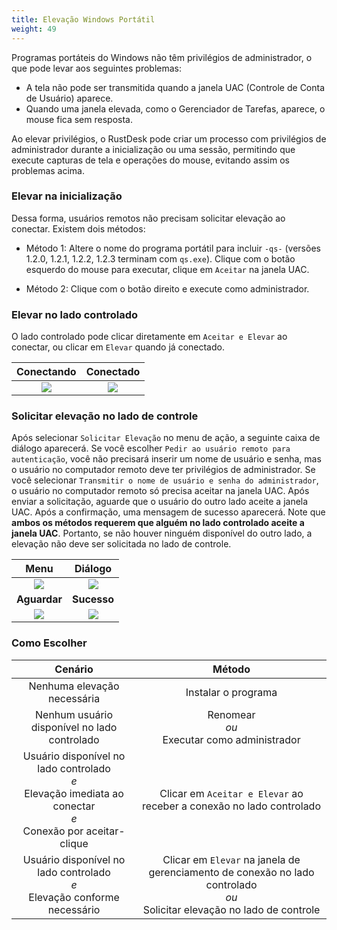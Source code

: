 ```yaml
---
title: Elevação Windows Portátil
weight: 49
---
```


Programas portáteis do Windows não têm privilégios de administrador, o que pode levar aos seguintes problemas:

- A tela não pode ser transmitida quando a janela UAC (Controle de Conta de Usuário) aparece.
- Quando uma janela elevada, como o Gerenciador de Tarefas, aparece, o mouse fica sem resposta.

Ao elevar privilégios, o RustDesk pode criar um processo com privilégios de administrador durante a inicialização ou uma sessão, permitindo que execute capturas de tela e operações do mouse, evitando assim os problemas acima.

### Elevar na inicialização

Dessa forma, usuários remotos não precisam solicitar elevação ao conectar. Existem dois métodos:

* Método 1: Altere o nome do programa portátil para incluir `-qs-` (versões 1.2.0, 1.2.1, 1.2.2, 1.2.3 terminam com `qs.exe`). Clique com o botão esquerdo do mouse para executar, clique em `Aceitar` na janela UAC.

* Método 2: Clique com o botão direito e execute como administrador.

### Elevar no lado controlado

O lado controlado pode clicar diretamente em `Aceitar e Elevar` ao conectar, ou clicar em `Elevar` quando já conectado.

| Conectando | Conectado |
| :---: | :---: |
| ![](images/cm_unauth.jpg) | ![](images/cm_auth.jpg) |

### Solicitar elevação no lado de controle

Após selecionar `Solicitar Elevação` no menu de ação, a seguinte caixa de diálogo aparecerá. Se você escolher `Pedir ao usuário remoto para autenticação`, você não precisará inserir um nome de usuário e senha, mas o usuário no computador remoto deve ter privilégios de administrador. Se você selecionar `Transmitir o nome de usuário e senha do administrador`, o usuário no computador remoto só precisa aceitar na janela UAC. Após enviar a solicitação, aguarde que o usuário do outro lado aceite a janela UAC. Após a confirmação, uma mensagem de sucesso aparecerá. Note que **ambos os métodos requerem que alguém no lado controlado aceite a janela UAC**. Portanto, se não houver ninguém disponível do outro lado, a elevação não deve ser solicitada no lado de controle.

| Menu | Diálogo |
| :---: | :---: |
| ![](images/menu.png) | ![](images/dialog.png) |
| **Aguardar** | **Sucesso** |
| ![](images/wait.png) | ![](images/success.png) |

### Como Escolher

| Cenário | Método |
| :---: | :---: |
| Nenhuma elevação necessária | Instalar o programa |
| Nenhum usuário disponível no lado controlado | Renomear<br/>*ou*<br/> Executar como administrador |
| Usuário disponível no lado controlado<br/>*e*<br/> Elevação imediata ao conectar<br/>*e*<br/> Conexão por aceitar-clique | Clicar em `Aceitar e Elevar` ao receber a conexão no lado controlado |
| Usuário disponível no lado controlado<br/>*e*<br/> Elevação conforme necessário | Clicar em `Elevar` na janela de gerenciamento de conexão no lado controlado<br/>*ou*<br/> Solicitar elevação no lado de controle |